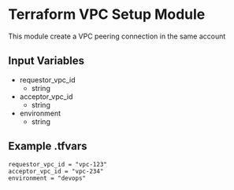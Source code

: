 # Terraform VPC Setup Module

This module create a VPC peering connection in the same account

## Input Variables

- requestor_vpc_id
  - string
- acceptor_vpc_id
  - string
- environment
  - string

## Example .tfvars

```text
requestor_vpc_id = "vpc-123"
acceptor_vpc_id = "vpc-234"
environment = "devops"
```
